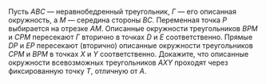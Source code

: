 Пусть $ABC$ — неравнобедренный треугольник, $\Gamma$ — его описанная окружность, а $M$ — середина стороны $BC$. 
Переменная точка $P$ выбирается на отрезке $AM$. 
Описанные окружности треугольников $BPM$ и $CPM$ пересекают $\Gamma$ вторично в точках $D$ и $E$ соответственно. 
Прямые $DP$ и $EP$ пересекают  (вторично) описанные окружности треугольников $CPM$ и $BPM$  в точках $X$ и $Y$ соответственно. 
Докажите, что описанные окружности всевозможных треугольников $AXY$ проходят через фиксированную точку $T$, отличную от $A$.